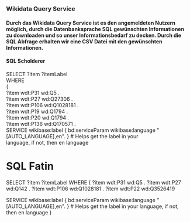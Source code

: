 
### Wikidata Query Service
#### Durch das Wikidata Query Service ist es den angemeldeten Nutzern möglich, durch die Datenbanksprache __SQL__ gewünschten Informationen zu downloaden und so unser Informationsbedarf zu decken.  Durch die SQL Abfrage erhalten wir eine CSV Datei mit den gewünschten Informationen.


#### SQL Scholderer <br />
SELECT ?item ?itemLabel <br />
WHERE <br />
{ <br />
?item wdt:P31 wd:Q5 . <br />
?item wdt:P27 wd:Q27306 . <br />
?item wdt:P106 wd:Q1028181 . <br />
?item wdt:P19 wd:Q1794 . <br />
?item wdt:P20 wd:Q1794 . <br />
?item wdt:P136 wd:Q170571 . <br />
  SERVICE wikibase:label { bd:serviceParam wikibase:language "[AUTO_LANGUAGE],en". } # <span lang="en" dir="ltr" class="mw-content-ltr">Helps get the label in your <br /> language, if not, then en language</span> <br />

# SQL Fatin  <br />
SELECT ?item ?itemLabel 
WHERE 
{
?item wdt:P31 wd:Q5 .
?item wdt:P27 wd:Q142 . 
?item wdt:P106 wd:Q1028181 .
?item wdt:P22 wd:Q3526419

  SERVICE wikibase:label { bd:serviceParam wikibase:language "[AUTO_LANGUAGE],en". } # <span lang="en" dir="ltr" class="mw-content-ltr">Helps get the label in your language, if not, then en language</span>
}

